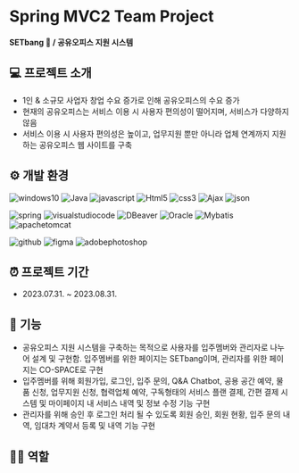 # Spring MVC2 Team Project
**SETbang 🏢 / 공유오피스 지원 시스템**


## 💻 프로젝트 소개
* 1인 & 소규모 사업자 창업 수요 증가로 인해 공유오피스의 수요 증가
* 현재의 공유오피스는 서비스 이용 시 사용자 편의성이 떨어지며, 서비스가 다양하지 않음
* 서비스 이용 시 사용자 편의성은 높이고, 업무지원 뿐만 아니라 업체 연계까지 지원하는 공유오피스 웹 사이트를 구축

## ⚙️ 개발 환경
![windows10](https://img.shields.io/badge/windows10-0078D6.svg?&style=for-the-badge&logo=windows10&logoColor=white)
![Java](https://img.shields.io/badge/Java-007396.svg?&style=for-the-badge&logo=Java&logoColor=white)
![javascript](https://img.shields.io/badge/javascript-F7DF1E.svg?&style=for-the-badge&logo=javascript&logoColor=white)
![Html5](https://img.shields.io/badge/Html5-E34F26.svg?&style=for-the-badge&logo=Html5&logoColor=white)
![css3](https://img.shields.io/badge/css3-1572B6.svg?&style=for-the-badge&logo=css3&logoColor=white)
![Ajax](https://img.shields.io/badge/Ajax-333366.svg?&style=for-the-badge&logo=Ajax&logoColor=white)
![json](https://img.shields.io/badge/json-000000.svg?&style=for-the-badge&logo=json&logoColor=white)

![spring](https://img.shields.io/badge/spring-6DB33F.svg?&style=for-the-badge&logo=spring&logoColor=white)
![visualstudiocode](https://img.shields.io/badge/visualstudiocode-007ACC.svg?&style=for-the-badge&logo=visualstudiocode&logoColor=white)
![DBeaver](https://img.shields.io/badge/DBeaver-2E51A2.svg?&style=for-the-badge&logo=DBeaver&logoColor=white)
![Oracle](https://img.shields.io/badge/Oracle-F80000.svg?&style=for-the-badge&logo=Oracle&logoColor=white)
![Mybatis](https://img.shields.io/badge/Mybatis-2E51A2.svg?&style=for-the-badge&logo=Mybatis&logoColor=white)
![apachetomcat](https://img.shields.io/badge/apachetomcat-F8DC75.svg?&style=for-the-badge&logo=apachetomcat&logoColor=white)

![github](https://img.shields.io/badge/github-181717.svg?&style=for-the-badge&logo=github&logoColor=white)
![figma](https://img.shields.io/badge/figma-F24E1E.svg?&style=for-the-badge&logo=figma&logoColor=white)
![adobephotoshop](https://img.shields.io/badge/adobephotoshop-31A8FF.svg?&style=for-the-badge&logo=adobephotoshop&logoColor=white)

## ⏰ 프로젝트 기간
* 2023.07.31. ~ 2023.08.31. 

## 📌 기능
* 공유오피스 지원 시스템을 구축하는 목적으로 사용자를 입주멤버와 관리자로 나누어 설계 및 구현함. 입주멤버를 위한 페이지는 SETbang이며, 관리자를 위한 페이지는 CO-SPACE로 구현
* 입주멤버를 위해 회원가입, 로그인, 입주 문의, Q&A Chatbot, 공용 공간 예약, 물품 신청, 업무지원 신청, 협력업체 예약, 구독형태의 서비스 플랜 결제, 간편 결제 시스템 및 마이페이지 내 서비스 내역 및 정보 수정 기능 구현
* 관리자를 위해 승인 후 로그인 처리 될 수 있도록 회원 승인, 회원 현황, 입주 문의 내역, 임대차 계약서 등록 및 내역 기능 구현

## 👩‍💻 역할
